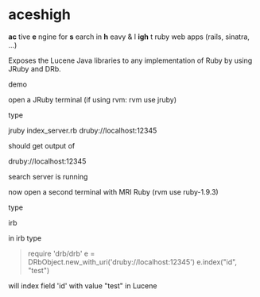 aceshigh
========

**ac** tive **e** ngine for **s** earch in **h** eavy &amp; l **igh** t ruby web apps (rails, sinatra, ...)

Exposes the Lucene Java libraries to any implementation of Ruby by using JRuby and DRb.


demo

open a JRuby terminal (if using rvm: rvm use jruby)

type

jruby index_server.rb druby://localhost:12345 

should get output of

druby://localhost:12345

search server is running

now open a second terminal with MRI Ruby (rvm use ruby-1.9.3)

type

irb

in irb type

> require 'drb/drb'
> e = DRbObject.new_with_uri('druby://localhost:12345')
> e.index("id", "test")

will index field 'id' with value "test" in Lucene
